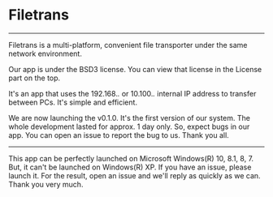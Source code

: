 # Filetrans
----------
Filetrans is a multi-platform, convenient file transporter under the same network environment.

Our app is under the BSD3 license.
You can view that license in the License part on the top.

It's an app that uses the 192.168.*.* or 10.100.*.* internal IP address to transfer between PCs.
It's simple and efficient.

We are now launching the v0.1.0. It's the first version of our system.
The whole development lasted for approx. 1 day only.
So, expect bugs in our app.
You can open an issue to report the bug to us.
Thank you all.

-----------
This app can be perfectly launched on Microsoft Windows(R) 10, 8.1, 8, 7.
But, it can't be launched on Windows(R) XP.
If you have an issue, please launch it.
For the result, open an issue and we'll reply as quickly as we can.
Thank you very much.

